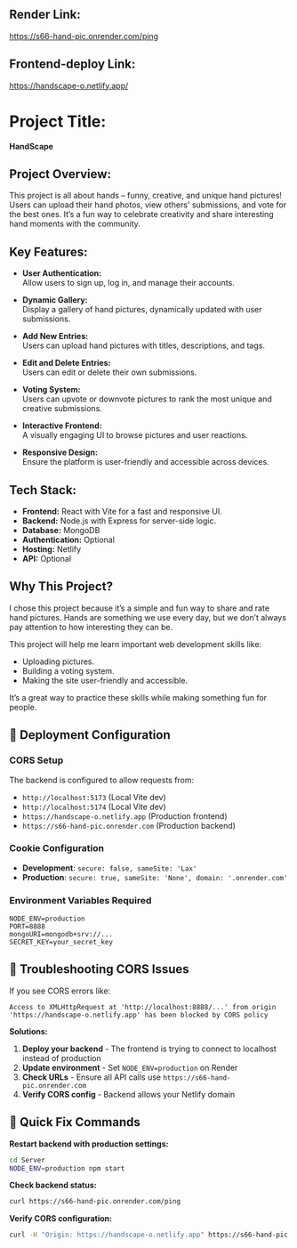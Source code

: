## Render Link:
https://s66-hand-pic.onrender.com/ping

## Frontend-deploy Link:
https://handscape-o.netlify.app/

# Project Title:  
**HandScape**

## Project Overview:  
This project is all about hands – funny, creative, and unique hand pictures! Users can upload their hand photos, view others' submissions, and vote for the best ones. It’s a fun way to celebrate creativity and share interesting hand moments with the community.

## Key Features:  
- **User Authentication:**  
  Allow users to sign up, log in, and manage their accounts.  

- **Dynamic Gallery:**  
  Display a gallery of hand pictures, dynamically updated with user submissions.  

- **Add New Entries:**  
  Users can upload hand pictures with titles, descriptions, and tags.  

- **Edit and Delete Entries:**  
  Users can edit or delete their own submissions.  

- **Voting System:**  
  Users can upvote or downvote pictures to rank the most unique and creative submissions.  

- **Interactive Frontend:**  
  A visually engaging UI to browse pictures and user reactions.  

- **Responsive Design:**  
  Ensure the platform is user-friendly and accessible across devices.  

## Tech Stack:  
- **Frontend:** React with Vite for a fast and responsive UI.  
- **Backend:** Node.js with Express for server-side logic.  
- **Database:** MongoDB  
- **Authentication:** Optional  
- **Hosting:** Netlify  
- **API:** Optional  

## Why This Project?  
I chose this project because it’s a simple and fun way to share and rate hand pictures. Hands are something we use every day, but we don’t always pay attention to how interesting they can be.  

This project will help me learn important web development skills like:  
- Uploading pictures.  
- Building a voting system.  
- Making the site user-friendly and accessible.  

It’s a great way to practice these skills while making something fun for people.

## 🔧 Deployment Configuration

### CORS Setup
The backend is configured to allow requests from:
- `http://localhost:5173` (Local Vite dev)
- `http://localhost:5174` (Local Vite dev)
- `https://handscape-o.netlify.app` (Production frontend)
- `https://s66-hand-pic.onrender.com` (Production backend)

### Cookie Configuration
- **Development**: `secure: false, sameSite: 'Lax'`
- **Production**: `secure: true, sameSite: 'None', domain: '.onrender.com'`

### Environment Variables Required
```env
NODE_ENV=production
PORT=8888
mongoURI=mongodb+srv://...
SECRET_KEY=your_secret_key
```

## 🐛 Troubleshooting CORS Issues

If you see CORS errors like:
```
Access to XMLHttpRequest at 'http://localhost:8888/...' from origin 'https://handscape-o.netlify.app' has been blocked by CORS policy
```

**Solutions:**
1. **Deploy your backend** - The frontend is trying to connect to localhost instead of production
2. **Update environment** - Set `NODE_ENV=production` on Render
3. **Check URLs** - Ensure all API calls use `https://s66-hand-pic.onrender.com`
4. **Verify CORS config** - Backend allows your Netlify domain

## 🚀 Quick Fix Commands

**Restart backend with production settings:**
```bash
cd Server
NODE_ENV=production npm start
```

**Check backend status:**
```bash
curl https://s66-hand-pic.onrender.com/ping
```

**Verify CORS configuration:**
```bash
curl -H "Origin: https://handscape-o.netlify.app" https://s66-hand-pic.onrender.com/
```

